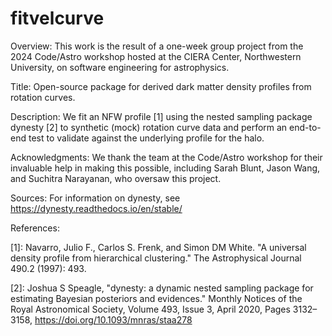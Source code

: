 # fitvelcurve
Overview: This work is the result of a one-week group project from the 2024 Code/Astro workshop hosted at the CIERA Center, Northwestern University, on software engineering for astrophysics.

Title: Open-source package for derived dark matter density profiles from rotation curves.

Description: We fit an NFW profile [1] using the nested sampling package dynesty [2] to synthetic (mock) rotation curve data and perform an end-to-end test to validate against the underlying profile for the halo. 

Acknowledgments: We thank the team at the Code/Astro workshop for their invaluable help in making this possible, including Sarah Blunt, Jason Wang, and Suchitra Narayanan, who oversaw this project. 

Sources: For information on dynesty, see https://dynesty.readthedocs.io/en/stable/ 

References:

[1]: Navarro, Julio F., Carlos S. Frenk, and Simon DM White. "A universal density profile from hierarchical clustering." The Astrophysical Journal 490.2 (1997): 493.

[2]: Joshua S Speagle, "dynesty: a dynamic nested sampling package for estimating Bayesian posteriors and evidences." Monthly Notices of the Royal Astronomical Society, Volume 493, Issue 3, April 2020, Pages 3132–3158, https://doi.org/10.1093/mnras/staa278

